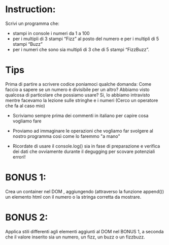 # Instruction:
Scrivi un programma che:

- stampi in console i numeri da 1 a 100
- per i multipli di 3 stampi “Fizz” al posto del numero e per i multipli di 5 stampi “Buzz”
- per i numeri che sono sia multipli di 3 che di 5 stampi “FizzBuzz”.

# Tips
Prima di partire a scrivere codice poniamoci qualche domanda:
    Come faccio a sapere se un numero è divisibile per un altro? Abbiamo visto qualcosa di particolare che possiamo usare?
    Si, lo abbiamo intravisto mentre facevamo la lezione sulle stringhe e i numeri (Cerco un operatore che fa al caso mio)

- Scriviamo sempre prima dei commenti in italiano per capire cosa       vogliamo fare

- Proviamo ad immaginare le operazioni che vogliamo far svolgere al nostro programma così come lo faremmo "a mano"

- Ricordate di usare il console.log() sia in fase di preparazione e verifica dei dati che ovviamente durante il degugging per scovare potenziali errori!

# BONUS 1:
Crea un container nel DOM , aggiungendo (attraverso la funzione append()) un elemento html con il numero o la stringa corretta da mostrare.
# BONUS 2:
Applica stili differenti agli elementi aggiunti al DOM nel BONUS 1, a seconda che il valore inserito sia un numero, un fizz, un buzz o un fizzbuzz.
